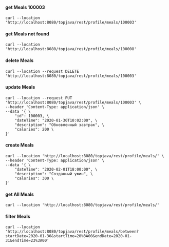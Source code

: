 #### get Meals 100003
   ```
   curl --location 'http://localhost:8080/topjava/rest/profile/meals/100003'
   ```
#### get Meals not found
   ```
   curl --location 'http://localhost:8080/topjava/rest/profile/meals/100008'
   ```

#### delete Meals
   ```
   curl --location --request DELETE 'http://localhost:8080/topjava/rest/profile/meals/100003'
   ```

#### update Meals
   ```
   curl --location --request PUT 'http://localhost:8080/topjava/rest/profile/meals/100003' \
   --header 'Content-Type: application/json' \
   --data '{ \
       "id": 100003, \
       "dateTime": "2020-01-30T10:02:00", \
       "description": "Обновленный завтрак", \
       "calories": 200 \
   }'
   ```

#### create Meals
   ```
   curl --location 'http://localhost:8080/topjava/rest/profile/meals/' \
   --header 'Content-Type: application/json' \
   --data '{ \
       "dateTime": "2020-02-01T18:00:00", \
       "description": "Созданный ужин", \
       "calories": 300 \
   }'
   ```

#### get All Meals
   ```
   curl --location 'http://localhost:8080/topjava/rest/profile/meals/'
   ```

#### filter Meals
   ```
   curl --location 'http://localhost:8080/topjava/rest/profile/meals/between?startDate=2020-01-30&startTime=20%3A00&endDate=2020-01-31&endTime=23%3A00'
   ```